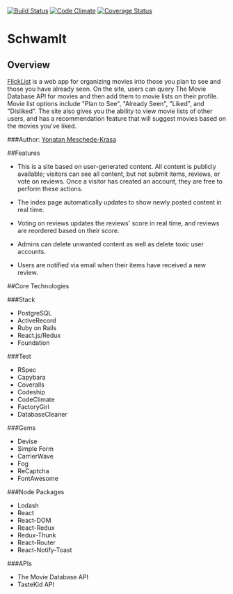 [ ![Build Status](https://app.codeship.com/projects/b23def40-c932-0134-f742-3a0fd8dae151/status?branch=master)](https://app.codeship.com/projects/199219)
[![Code Climate](https://codeclimate.com/github/yonatanmk/flicklist/badges/gpa.svg)](https://codeclimate.com/github/yonatanmk/flicklist)
[![Coverage Status](https://coveralls.io/repos/github/yonatanmk/flicklist/badge.svg?branch=master)](https://coveralls.io/github/yonatanmk/flicklist?branch=master)

# SchwamIt

## Overview

[FlickList](https://flicklist.herokuapp.com) is a web app for organizing movies into those you plan to see and those you have already seen. On the site, users can query The Movie Database API for movies and then add them to movie lists on their profile. Movie list options include "Plan to See", "Already Seen", "Liked", and "Disliked". The site also gives you the ability to view movie lists of other users, and has a recommendation feature that will suggest movies based on the movies you've liked.

###Author: [Yonatan Meschede-Krasa](https://github.com/yonatanmk)

##Features

* This is a site based on user-generated content. All content is publicly available; visitors can see all content, but not submit items, reviews, or vote on reviews. Once a visitor has created an account, they are free to perform these actions.

* The index page automatically updates to show newly posted content in real time.

* Voting on reviews updates the reviews' score in real time, and reviews are reordered based on their score.

* Admins can delete unwanted content as well as delete toxic user accounts.

* Users are notified via email when their items have received a new review.

##Core Technologies

###Stack

* PostgreSQL
* ActiveRecord
* Ruby on Rails
* React.js/Redux
* Foundation

###Test

* RSpec
* Capybara
* Coveralls
* Codeship
* CodeClimate
* FactoryGirl
* DatabaseCleaner

###Gems

* Devise
* Simple Form
* CarrierWave
* Fog
* ReCaptcha
* FontAwesome

###Node Packages

* Lodash
* React
* React-DOM
* React-Redux
* Redux-Thunk
* React-Router
* React-Notify-Toast

###APIs

* The Movie Database API
* TasteKid API
